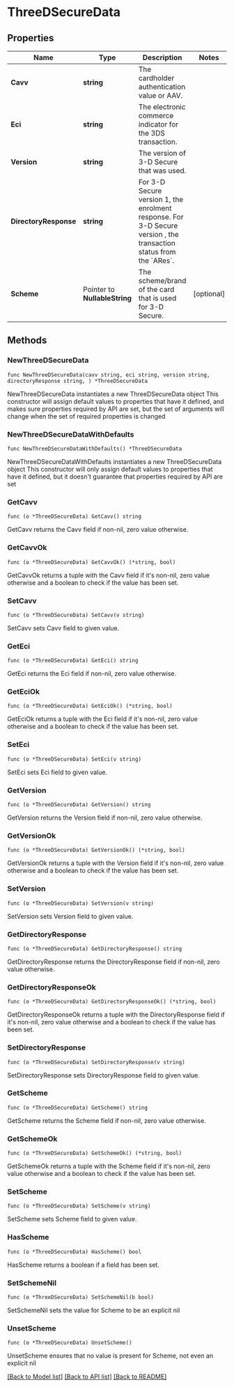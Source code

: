 # ThreeDSecureData

## Properties

Name | Type | Description | Notes
------------ | ------------- | ------------- | -------------
**Cavv** | **string** | The cardholder authentication value or AAV. | 
**Eci** | **string** | The electronic commerce indicator for the 3DS transaction. | 
**Version** | **string** | The version of 3-D Secure that was used. | 
**DirectoryResponse** | **string** | For 3-D Secure version 1, the enrolment response. For 3-D Secure version , the transaction status from the &#x60;ARes&#x60;. | 
**Scheme** | Pointer to **NullableString** | The scheme/brand of the card that is used for 3-D Secure. | [optional] 

## Methods

### NewThreeDSecureData

`func NewThreeDSecureData(cavv string, eci string, version string, directoryResponse string, ) *ThreeDSecureData`

NewThreeDSecureData instantiates a new ThreeDSecureData object
This constructor will assign default values to properties that have it defined,
and makes sure properties required by API are set, but the set of arguments
will change when the set of required properties is changed

### NewThreeDSecureDataWithDefaults

`func NewThreeDSecureDataWithDefaults() *ThreeDSecureData`

NewThreeDSecureDataWithDefaults instantiates a new ThreeDSecureData object
This constructor will only assign default values to properties that have it defined,
but it doesn't guarantee that properties required by API are set

### GetCavv

`func (o *ThreeDSecureData) GetCavv() string`

GetCavv returns the Cavv field if non-nil, zero value otherwise.

### GetCavvOk

`func (o *ThreeDSecureData) GetCavvOk() (*string, bool)`

GetCavvOk returns a tuple with the Cavv field if it's non-nil, zero value otherwise
and a boolean to check if the value has been set.

### SetCavv

`func (o *ThreeDSecureData) SetCavv(v string)`

SetCavv sets Cavv field to given value.


### GetEci

`func (o *ThreeDSecureData) GetEci() string`

GetEci returns the Eci field if non-nil, zero value otherwise.

### GetEciOk

`func (o *ThreeDSecureData) GetEciOk() (*string, bool)`

GetEciOk returns a tuple with the Eci field if it's non-nil, zero value otherwise
and a boolean to check if the value has been set.

### SetEci

`func (o *ThreeDSecureData) SetEci(v string)`

SetEci sets Eci field to given value.


### GetVersion

`func (o *ThreeDSecureData) GetVersion() string`

GetVersion returns the Version field if non-nil, zero value otherwise.

### GetVersionOk

`func (o *ThreeDSecureData) GetVersionOk() (*string, bool)`

GetVersionOk returns a tuple with the Version field if it's non-nil, zero value otherwise
and a boolean to check if the value has been set.

### SetVersion

`func (o *ThreeDSecureData) SetVersion(v string)`

SetVersion sets Version field to given value.


### GetDirectoryResponse

`func (o *ThreeDSecureData) GetDirectoryResponse() string`

GetDirectoryResponse returns the DirectoryResponse field if non-nil, zero value otherwise.

### GetDirectoryResponseOk

`func (o *ThreeDSecureData) GetDirectoryResponseOk() (*string, bool)`

GetDirectoryResponseOk returns a tuple with the DirectoryResponse field if it's non-nil, zero value otherwise
and a boolean to check if the value has been set.

### SetDirectoryResponse

`func (o *ThreeDSecureData) SetDirectoryResponse(v string)`

SetDirectoryResponse sets DirectoryResponse field to given value.


### GetScheme

`func (o *ThreeDSecureData) GetScheme() string`

GetScheme returns the Scheme field if non-nil, zero value otherwise.

### GetSchemeOk

`func (o *ThreeDSecureData) GetSchemeOk() (*string, bool)`

GetSchemeOk returns a tuple with the Scheme field if it's non-nil, zero value otherwise
and a boolean to check if the value has been set.

### SetScheme

`func (o *ThreeDSecureData) SetScheme(v string)`

SetScheme sets Scheme field to given value.

### HasScheme

`func (o *ThreeDSecureData) HasScheme() bool`

HasScheme returns a boolean if a field has been set.

### SetSchemeNil

`func (o *ThreeDSecureData) SetSchemeNil(b bool)`

 SetSchemeNil sets the value for Scheme to be an explicit nil

### UnsetScheme
`func (o *ThreeDSecureData) UnsetScheme()`

UnsetScheme ensures that no value is present for Scheme, not even an explicit nil

[[Back to Model list]](../README.md#documentation-for-models) [[Back to API list]](../README.md#documentation-for-api-endpoints) [[Back to README]](../README.md)


